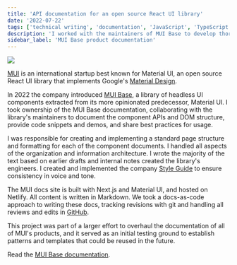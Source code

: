 ```yaml
---
title: 'API documentation for an open source React UI library'
date: '2022-07-22'
tags: ['technical writing', 'documentation', 'JavaScript', 'TypeScript', 'React', 'API']
description: 'I worked with the maintainers of MUI Base to develop thorough technical documentation for this React UI library.'
sidebar_label: 'MUI Base product documentation'
---
```


![](/img/mui/mui-base-docs.png)

[MUI](https://www.mui.com/) is an international startup best known for Material UI, an open source React UI library that implements Google's [Material Design](https://www.material.io/).

In 2022 the company introduced [MUI Base](https://mui.com/base/getting-started/overview/), a library of headless UI components extracted from its more opinionated predecessor, Material UI.
I took ownership of the MUI Base documentation, collaborating with the library's maintainers to document the component APIs and DOM structure, provide code snippets and demos, and share best practices for usage.

I was responsible for creating and implementing a standard page structure and formatting for each of the component documents.
I handled all aspects of the organization and information architecture.
I wrote the majority of the text based on earlier drafts and internal notes created the library's engineers.
I created and implemented the company [Style Guide](https://mui-org.notion.site/Style-guide-2a957a4168a54d47b14bae026d06a24b) to ensure consistency in voice and tone.

The MUI docs site is built with Next.js and Material UI, and hosted on Netlify.
All content is written in Markdown.
We took a docs-as-code approach to writing these docs, tracking revisions with git and handling all reviews and edits in [GitHub](https://github.com/mui/material-ui/issues/32072).

This project was part of a larger effort to overhaul the documentation of all of MUI's products, and it served as an initial testing ground to establish patterns and templates that could be reused in the future.

Read the [MUI Base documentation](https://mui.com/base/getting-started/overview/).